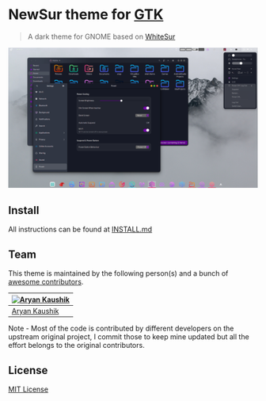 # NewSur theme for [GTK](https://www.gtk.org/)

> A dark theme for GNOME based on [WhiteSur](https://github.com/vinceliuice/WhiteSur-gtk-theme)

![Screenshot](./screenshot.png)

## Install

All instructions can be found at [INSTALL.md](./INSTALL.md)
## Team

This theme is maintained by the following person(s) and a bunch of [awesome contributors](https://github.com/Aryan20/NewSur-gtk-theme/graphs/contributors).

[![Aryan Kaushik](https://github.com/Aryan20.png?size=100)](https://github.com/Aryan20) |
--- |
[Aryan Kaushik](https://github.com/Aryan20) |

Note - Most of the code is contributed by different developers on the upstream original project, I commit those to keep mine updated but all the effort belongs to the original contributors.

## License

[MIT License](./LICENSE)
